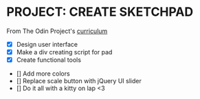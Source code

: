 # <strong>PROJECT: CREATE SKETCHPAD</strong>

From The Odin Project's [curriculum](https://www.theodinproject.com/courses/web-development-101/lessons/javascript-and-jquery)

- [x] Design user interface
- [x] Make a div creating script for pad
- [x] Create functional tools 
- [] Add more colors
- [] Replace scale button with jQuery UI slider
- [] Do it all with a kitty on lap <3 